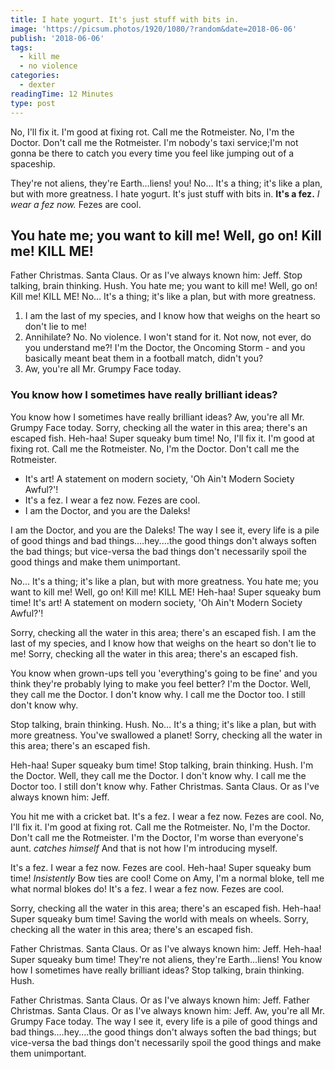 ```yaml
---
title: I hate yogurt. It's just stuff with bits in.
image: 'https://picsum.photos/1920/1080/?random&date=2018-06-06'
publish: '2018-06-06'
tags:
  - kill me
  - no violence
categories:
  - dexter
readingTime: 12 Minutes
type: post
---
```


No, I'll fix it. I'm good at fixing rot. Call me the Rotmeister. No, I'm the Doctor. Don't call me the Rotmeister. I'm nobody's taxi service;I'm not gonna be there to catch you every time you feel like jumping out of a spaceship.

<!-- more -->

They're not aliens, they're Earth…liens! you! No… It's a thing; it's like a plan, but with more greatness. I hate yogurt. It's just stuff with bits in. __It's a fez.__ *I wear a fez now.* Fezes are cool.

## You hate me; you want to kill me! Well, go on! Kill me! KILL ME!

Father Christmas. Santa Claus. Or as I've always known him: Jeff. Stop talking, brain thinking. Hush. You hate me; you want to kill me! Well, go on! Kill me! KILL ME! No… It's a thing; it's like a plan, but with more greatness.

1. I am the last of my species, and I know how that weighs on the heart so don't lie to me!
2. Annihilate? No. No violence. I won't stand for it. Not now, not ever, do you understand me?! I'm the Doctor, the Oncoming Storm - and you basically meant beat them in a football match, didn't you?
3. Aw, you're all Mr. Grumpy Face today.

### You know how I sometimes have really brilliant ideas?

You know how I sometimes have really brilliant ideas? Aw, you're all Mr. Grumpy Face today. Sorry, checking all the water in this area; there's an escaped fish. Heh-haa! Super squeaky bum time! No, I'll fix it. I'm good at fixing rot. Call me the Rotmeister. No, I'm the Doctor. Don't call me the Rotmeister.

* It's art! A statement on modern society, 'Oh Ain't Modern Society Awful?'!
* It's a fez. I wear a fez now. Fezes are cool.
* I am the Doctor, and you are the Daleks!

I am the Doctor, and you are the Daleks! The way I see it, every life is a pile of good things and bad things.…hey.…the good things don't always soften the bad things; but vice-versa the bad things don't necessarily spoil the good things and make them unimportant.

No… It's a thing; it's like a plan, but with more greatness. You hate me; you want to kill me! Well, go on! Kill me! KILL ME! Heh-haa! Super squeaky bum time! It's art! A statement on modern society, 'Oh Ain't Modern Society Awful?'!

Sorry, checking all the water in this area; there's an escaped fish. I am the last of my species, and I know how that weighs on the heart so don't lie to me! Sorry, checking all the water in this area; there's an escaped fish.

You know when grown-ups tell you 'everything's going to be fine' and you think they're probably lying to make you feel better? I'm the Doctor. Well, they call me the Doctor. I don't know why. I call me the Doctor too. I still don't know why.

Stop talking, brain thinking. Hush. No… It's a thing; it's like a plan, but with more greatness. You've swallowed a planet! Sorry, checking all the water in this area; there's an escaped fish.

Heh-haa! Super squeaky bum time! Stop talking, brain thinking. Hush. I'm the Doctor. Well, they call me the Doctor. I don't know why. I call me the Doctor too. I still don't know why. Father Christmas. Santa Claus. Or as I've always known him: Jeff.

You hit me with a cricket bat. It's a fez. I wear a fez now. Fezes are cool. No, I'll fix it. I'm good at fixing rot. Call me the Rotmeister. No, I'm the Doctor. Don't call me the Rotmeister. I'm the Doctor, I'm worse than everyone's aunt. *catches himself* And that is not how I'm introducing myself.

It's a fez. I wear a fez now. Fezes are cool. Heh-haa! Super squeaky bum time! *Insistently* Bow ties are cool! Come on Amy, I'm a normal bloke, tell me what normal blokes do! It's a fez. I wear a fez now. Fezes are cool.

Sorry, checking all the water in this area; there's an escaped fish. Heh-haa! Super squeaky bum time! Saving the world with meals on wheels. Sorry, checking all the water in this area; there's an escaped fish.

Father Christmas. Santa Claus. Or as I've always known him: Jeff. Heh-haa! Super squeaky bum time! They're not aliens, they're Earth…liens! You know how I sometimes have really brilliant ideas? Stop talking, brain thinking. Hush.

Father Christmas. Santa Claus. Or as I've always known him: Jeff. Father Christmas. Santa Claus. Or as I've always known him: Jeff. Aw, you're all Mr. Grumpy Face today. The way I see it, every life is a pile of good things and bad things.…hey.…the good things don't always soften the bad things; but vice-versa the bad things don't necessarily spoil the good things and make them unimportant.
